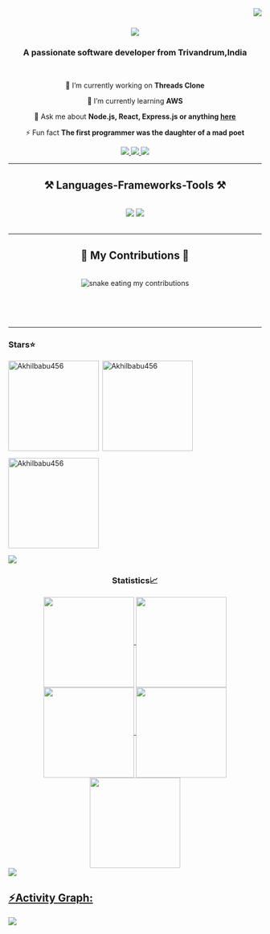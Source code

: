 <img align="right" src="https://visitor-badge.laobi.icu/badge?page_id=Akhilbabu456.Akhilbabu456" />

<h1 align="center">
    <img src="https://readme-typing-svg.herokuapp.com/?font=Righteous&size=35&center=true&vCenter=true&width=500&height=70&duration=4000&lines=Hi+There!+👋;+I'm+Akhil+Babu!;" />
</h1>

<h3 align="center">A passionate software developer from Trivandrum,India</h3>

<br/>

<div align="center">
 
 🔭 I’m currently working on **Threads Clone**
 
 🌱 I’m currently learning **AWS**

💬 Ask me about **Node.js, React, Express.js or anything [here](https://github.com/Akhilbabu456/Akhilbabu456/issues)**

⚡ Fun fact **The first programmer was the daughter of a mad poet**

 </div>
 
<div align="center"> 
  <a href="mailto:akhilbeliever001@gmail.com">
    <img src="https://img.shields.io/badge/Gmail-333333?style=for-the-badge&logo=gmail&logoColor=red" />
  </a>
  <a href="https://www.linkedin.com/in/akhilbabu456/" target="_blank">
    <img src="https://img.shields.io/badge/LinkedIn-0077B5?style=for-the-badge&logo=linkedin&logoColor=white" target="_blank" />
  </a>
  <a href="https://akhil-babu-s.vercel.app/" target="_blank">
     <img src="https://img.shields.io/badge/Portfolio-FF5722?style=for-the-badge&logo=todoist&logoColor=white" target="_blank" /> <!-- sqlite, safari, google-chrome are other good icon options -->
  </a>
</div>

 <hr/>
 
<h2 align="center">⚒️ Languages-Frameworks-Tools ⚒️</h2>
<br/>
<div align="center">
    <img src="https://skillicons.dev/icons?i=react,bootstrap,mui,html,css,vscode,github,tailwind,git,razorpay,stripe,render,chakraui" />
    <img src="https://skillicons.dev/icons?i=nodejs,javascript,typescript,express,vercel,mongodb,c,java" /><br>
</div>

<br/>
<hr/>

<div align="center">
  <h2>🐍 My Contributions 🐍</h2>
  <br>
  <img alt="snake eating my contributions" src="https://raw.githubusercontent.com/Akhilbabu456/Akhilbabu456/output/github-contribution-grid-snake.svg" />
  
  <br/><br/><br/>
</div>

<hr/>

<h3 align="left">Stars⭐</h3>
<img align="left" height="180em" src="https://github-readme-stats.vercel.app/api/top-langs/?username=Akhilbabu456&layout=compact&theme=dark" alt=Akhilbabu456 />

<p>&nbsp;<img align="center" height="180em" src="https://github-readme-stats.vercel.app/api?username=Akhilbabu456&show_icons=true&locale=en&theme=dark" alt="Akhilbabu456" /></p>

<p><img align="center" height="180em" src="https://github-readme-streak-stats.herokuapp.com/?user=Akhilbabu456&theme=dark" alt="Akhilbabu456" /></p>

<img src="https://user-images.githubusercontent.com/73097560/115834477-dbab4500-a447-11eb-908a-139a6edaec5c.gif"><h3 align="center">Statistics📈</h3>
<div align="center">
<a href="https://github.com/Akhilbabu456">
<img align="center" src="http://github-profile-summary-cards.vercel.app/api/cards/stats?username=Akhilbabu456&theme=2077" height="180em" />
<img align="center" src="http://github-profile-summary-cards.vercel.app/api/cards/most-commit-language?username=Akhilbabu456&theme=2077" height="180em" />
<img align="center" src="http://github-profile-summary-cards.vercel.app/api/cards/repos-per-language?username=Akhilbabu456&theme=2077" height="180em" />
<img align="center" src="http://github-profile-summary-cards.vercel.app/api/cards/productive-time?username=Akhilbabu456&theme=2077" height="180em" />
<img align="center" src="http://github-profile-summary-cards.vercel.app/api/cards/profile-details?username=Akhilbabu456&theme=2077" height="180em" />
</div>
<img src="https://user-images.githubusercontent.com/73097560/115834477-dbab4500-a447-11eb-908a-139a6edaec5c.gif"><h2 align="left">⚡Activity Graph:</h2>
<img align="center" src="https://github-readme-activity-graph.vercel.app/graph?username=Akhilbabu456&theme=default"/>
